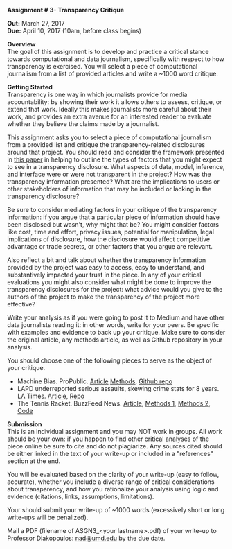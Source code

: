 **Assignment # 3- Transparency Critique**

**Out:** March 27, 2017  
**Due:** April 10, 2017 (10am, before class begins)  

**Overview**  
The goal of this assignment is to develop and practice a critical stance towards computational and data journalism, specifically with respect to how transparency is exercised. You will select a piece of computational journalism from a list of provided articles and write a ~1000 word critique. 

**Getting Started**  
Transparency is one way in which journalists provide for media accountability: by showing their work it allows others to assess, critique, or extend that work. Ideally this makes journalists more careful about their work, and provides an extra avenue for an interested reader to evaluate whether they believe the claims made by a journalist. 

This assignment asks you to select a piece of computational journalism from a provided list and critique the transparency-related disclosures around that project. You should read and consider the framework presented in [this paper](http://www.nickdiakopoulos.com/wp-content/uploads/2016/07/Algorithmic-Transparency-in-the-News-Media-Final.pdf) in helping to outline the types of factors that you might expect to see in a transparency disclosure. What aspects of data, model, inference, and interface were or were not transparent in the project? How was the transparency information presented? What are the implications to users or other stakeholders of information that may be included or lacking in the transparency disclosure? 

Be sure to consider mediating factors in your critique of the transparency information: if you argue that a particular piece of information should have been disclosed but wasn't, why might that be? You might consider factors like cost, time and effort, privacy issues, potential for manipulation, legal implications of disclosure, how the disclosure would affect competitive advantage or trade secrets, or other factors that you argue are relevant. 

Also reflect a bit and talk about whether the transparency information provided by the project was easy to access, easy to understand, and substantively impacted your trust in the piece. In any of your critical evaluations you might also consider what might be done to improve the transparency disclosures for the project: what advice would you give to the authors of the project to make the transparency of the project more effective?

Write your analysis as if you were going to post it to Medium and have other data journalists reading it: in other words, write for your peers. Be specific with examples and evidence to back up your critique. Make sure to consider the original article, any methods article, as well as Github repository in your analysis. 

You should choose one of the following pieces to serve as the object of your critique.
- Machine Bias. ProPublic. [Article](https://www.propublica.org/article/machine-bias-risk-assessments-in-criminal-sentencing) [Methods](https://www.propublica.org/article/how-we-analyzed-the-compas-recidivism-algorithm), [Github repo](https://github.com/propublica/compas-analysis)
- LAPD underreported serious assaults, skewing crime stats for 8 years. LA Times. [Article](http://www.latimes.com/local/cityhall/la-me-crime-stats-20151015-story.html), [Repo](https://github.com/datadesk/lapd-crime-classification-analysis/blob/master/classifiers.ipynb)
- The Tennis Racket. BuzzFeed News. [Article](http://www.buzzfeed.com/heidiblake/the-tennis-racket), [Methods 1](https://www.buzzfeed.com/johntemplon/how-we-used-data-to-investigate-match-fixing-in-tennis), [Methods 2](https://github.com/BuzzFeedNews/2016-01-tennis-betting-analysis), [Code](https://github.com/BuzzFeedNews/2016-01-tennis-betting-analysis/blob/master/notebooks/tennis-analysis.ipynb)

**Submission**  
This is an individual assignment and you may NOT work in groups. All work should be your own: if you happen to find other critical analyses of the piece online be sure to cite and do not plagiarize. Any sources cited should be either linked in the text of your write-up or included in a "references" section at the end. 

You will be evaluated based on the clarity of your write-up (easy to follow, accurate), whether you include a diverse range of critical considerations about transparency, and how you rationalize your analysis using logic and evidence (citations, links, assumptions, limitations).   

Your should submit your write-up of ~1000 words (excessively short or long write-ups will be penalized). 

Mail a PDF (filename of ASGN3_\<your lastname\>.pdf) of your write-up to Professor Diakopoulos: nad@umd.edu by the due date. 
